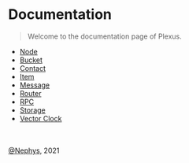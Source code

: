 # **Documentation**

>Welcome to the documentation page of Plexus.

* [Node](node.md)
* [Bucket](bucket.md)
* [Contact](contact.md)
* [Item](item.md)
* [Message](message.md)
* [Router](router.md)
* [RPC](rpc.md)
* [Storage](storage.md)
* [Vector Clock](vector_clock.md)

\
\
[@Nephys](https://github.com/Nephys), 2021
